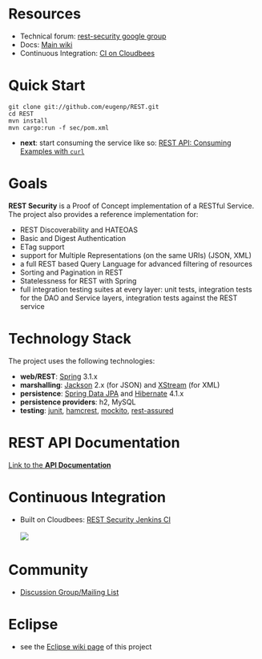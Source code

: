 # Resources
- Technical forum: [rest-security google group](https://groups.google.com/forum/#!forum/restsec)
- Docs: [Main wiki](https://github.com/eugenp/REST/wiki)
- Continuous Integration: [CI on Cloudbees](https://rest-security.ci.cloudbees.com)

# Quick Start
```
git clone git://github.com/eugenp/REST.git
cd REST
mvn install
mvn cargo:run -f sec/pom.xml
```
- **next**: start consuming the service like so: [REST API: Consuming Examples with `curl`](https://github.com/eugenp/REST/wiki/REST-API%3A-Consuming-Examples-with-%60curl%60)

# Goals
**REST Security** is a Proof of Concept implementation of a RESTful Service. <br/>
The project also provides a reference implementation for: 
- REST Discoverability and HATEOAS <br/> 
- Basic and Digest Authentication <br/>
- ETag support
- support for Multiple Representations (on the same URIs) (JSON, XML) <br/> 
- a full REST based Query Language for advanced filtering of resources <br/> 
- Sorting and Pagination in REST <br/>
- Statelessness for REST with Spring <br/> 
- full integration testing suites at every layer: unit tests, integration tests for the DAO and Service layers, integration tests against the REST service <br/>


# Technology Stack
The project uses the following technologies: <br/>
- **web/REST**: [Spring](http://www.springsource.org/) 3.1.x <br/>
- **marshalling**: [Jackson](https://github.com/FasterXML/jackson-databind) 2.x (for JSON) and [XStream](http://xstream.codehaus.org/) (for XML) <br/>
- **persistence**: [Spring Data JPA](http://www.springsource.org/spring-data/jpa) and [Hibernate](http://www.hibernate.org/) 4.1.x <br/>
- **persistence providers**: h2, MySQL
- **testing**: [junit](http://www.junit.org/), [hamcrest](http://code.google.com/p/hamcrest/), [mockito](http://code.google.com/p/mockito/), [rest-assured](http://code.google.com/p/rest-assured/) <br/>


# REST API Documentation
[Link to the **API Documentation**](https://github.com/eugenp/REST/wiki/API-documentation "REST Security - API docs")


# Continuous Integration
- Built on Cloudbees: <a href="https://rest-security.ci.cloudbees.com">REST Security Jenkins CI</a> 
<br/><br/>
<a href="https://rest-security.ci.cloudbees.com"><img src="http://web-static-cloudfront.s3.amazonaws.com/images/badges/BuiltOnDEV.png"/></a>


# Community
- [Discussion Group/Mailing List](https://groups.google.com/forum/#!forum/restsec)


# Eclipse
- see the [Eclipse wiki page](https://github.com/eugenp/REST/wiki/Eclipse:-Setup-and-Configuration) of this project
